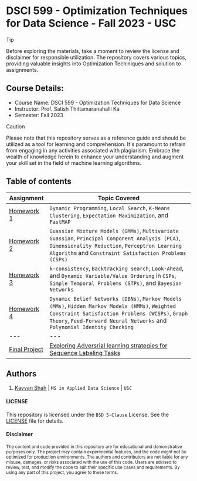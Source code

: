 # DSCI 599 - Optimization Techniques for Data Science - Fall 2023 - USC

> [!TIP]
> Before exploring the materials, take a moment to review the license and disclaimer for responsible utilization. The repository covers various topics, providing valuable insights into Optimization Techiniques and solution to assignments.

## Course Details:
- Course Name: DSCI 599 - Optimization Techniques for Data Science
- Instructor: Prof. Satish Thittamaranahalli Ka
- Semester: Fall 2023

> [!CAUTION]
> Please note that this repository serves as a reference guide and should be utilized as a tool for learning and comprehension. It's paramount to refrain from engaging in any activities associated with plagiarism. Embrace the wealth of knowledge herein to enhance your understanding and augment your skill set in the field of machine learning algorithms.

## Table of contents
| Assignment         | Topic Covered                 |
|--------------------|-------------------------------|
| [Homework 1](/hw1) | `Dynamic Programming`, `Local Search`, `K-Means Clustering`, `Expectation Maximization`, and `FastMAP` |
| [Homework 2](/hw2) | `Guassian Mixture Models (GMMs)`, `Multivariate Guassian`, `Principal Component Analysis (PCA)`, `Dimensionality Reduction`, `Perceptron Learning Algorithm` and `Constraint Satisfaction Problems (CSPs)`|
| [Homework 3](/hw3) | `k-consistency`, `Backtracking search`, `Look-Ahead`, and `Dynamic Variable/Value Ordering` in `CSPs`, `Simple Temporal Problems (STPs)`, and `Bayesian Networks` |
| [Homework 4](/hw4) | `Dynamic Belief Networks (DBNs)`, `Markov Models (MMs)`, `Hidden Markov Models (HMMs)`, `Weighted Constraint Satisfaction Problems (WCSPs)`, `Graph Theory`, `Feed-Forward Neural Networks` and `Polynomial Identity Checking` |
| --- | --- |
| [Final Project](/project) | [Exploring Adversrial learning strategies for Sequence Labeling Tasks](https://github.com/KayvanShah1/pos-tagging-hmm-adversarial-learning) |

## Authors
1. [Kayvan Shah](https://github.com/KayvanShah1) | `MS in Applied Data Science` | `USC`

#### LICENSE
This repository is licensed under the `BSD 5-Clause` License. See the [LICENSE](LICENSE) file for details.

#### Disclaimer

<sub>
The content and code provided in this repository are for educational and demonstrative purposes only. The project may contain experimental features, and the code might not be optimized for production environments. The authors and contributors are not liable for any misuse, damages, or risks associated with the use of this code. Users are advised to review, test, and modify the code to suit their specific use cases and requirements. By using any part of this project, you agree to these terms.
</sub>